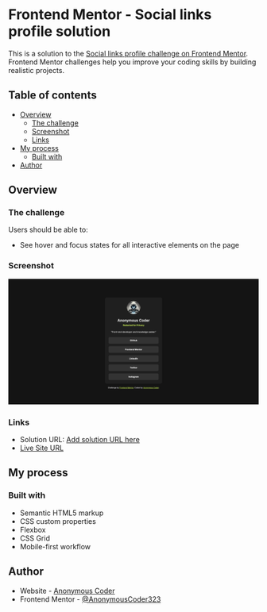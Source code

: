 # Frontend Mentor - Social links profile solution

This is a solution to the [Social links profile challenge on Frontend Mentor](https://www.frontendmentor.io/challenges/social-links-profile-UG32l9m6dQ). Frontend Mentor challenges help you improve your coding skills by building realistic projects. 

## Table of contents

- [Overview](#overview)
  - [The challenge](#the-challenge)
  - [Screenshot](#screenshot)
  - [Links](#links)
- [My process](#my-process)
  - [Built with](#built-with)
- [Author](#author)

## Overview

### The challenge

Users should be able to:

- See hover and focus states for all interactive elements on the page

### Screenshot

![](./screenshot.png)
### Links

- Solution URL: [Add solution URL here](https://your-solution-url.com)
- [Live Site URL](https://anonymouscoder323.github.io/social-links-profile-main/)

## My process

### Built with

- Semantic HTML5 markup
- CSS custom properties
- Flexbox
- CSS Grid
- Mobile-first workflow

## Author

- Website - [Anonymous Coder](https://www.anonymouscoder.com)
- Frontend Mentor - [@AnonymousCoder323](https://www.frontendmentor.io/profile/AnonymousCoder323)
